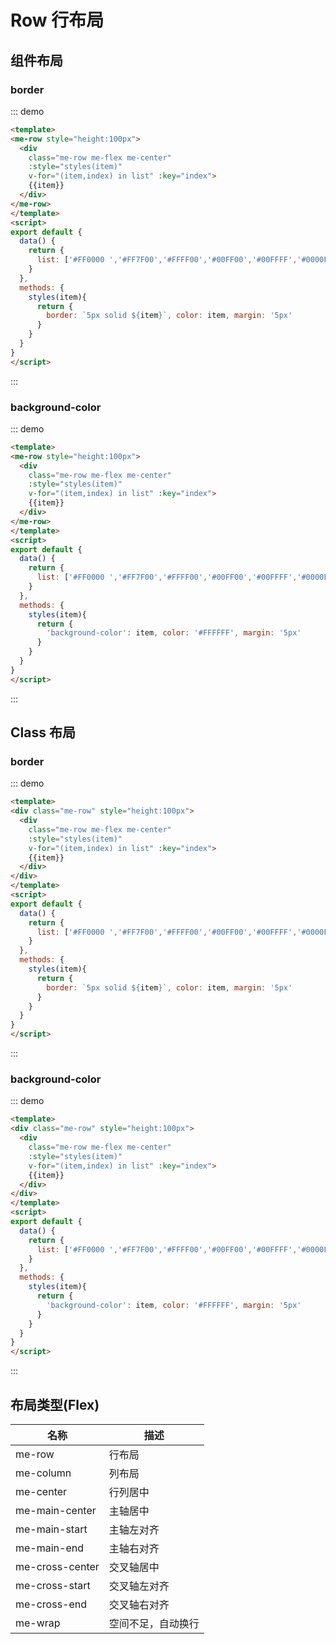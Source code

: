 # Row 行布局

## 组件布局
### border
::: demo 
```html
<template>
<me-row style="height:100px">
  <div 
    class="me-row me-flex me-center" 
    :style="styles(item)" 
    v-for="(item,index) in list" :key="index">
    {{item}}
  </div>
</me-row>
</template>
<script>
export default {
  data() {
    return { 
      list: ['#FF0000 ','#FF7F00','#FFFF00','#00FF00','#00FFFF','#0000FF','#8B00FF']
    }
  },
  methods: {
    styles(item){
      return {
        border: `5px solid ${item}`, color: item, margin: '5px'
      }
    }
  }
}
</script>
```
:::


### background-color
::: demo 
```html
<template>
<me-row style="height:100px">
  <div 
    class="me-row me-flex me-center" 
    :style="styles(item)" 
    v-for="(item,index) in list" :key="index">
    {{item}}
  </div>
</me-row>
</template>
<script>
export default {
  data() {
    return { 
      list: ['#FF0000 ','#FF7F00','#FFFF00','#00FF00','#00FFFF','#0000FF','#8B00FF']
    }
  },
  methods: {
    styles(item){
      return {
        'background-color': item, color: '#FFFFFF', margin: '5px'
      }
    }
  }
}
</script>
```
:::

## Class 布局

### border
::: demo 
```html
<template>
<div class="me-row" style="height:100px">
  <div 
    class="me-row me-flex me-center" 
    :style="styles(item)" 
    v-for="(item,index) in list" :key="index">
    {{item}}
  </div>
</div>
</template>
<script>
export default {
  data() {
    return { 
      list: ['#FF0000 ','#FF7F00','#FFFF00','#00FF00','#00FFFF','#0000FF','#8B00FF']
    }
  },
  methods: {
    styles(item){
      return {
        border: `5px solid ${item}`, color: item, margin: '5px'
      }
    }
  }
}
</script>
```
:::


### background-color
::: demo 
```html
<template>
<div class="me-row" style="height:100px">
  <div 
    class="me-row me-flex me-center" 
    :style="styles(item)" 
    v-for="(item,index) in list" :key="index">
    {{item}}
  </div>
</div>
</template>
<script>
export default {
  data() {
    return { 
      list: ['#FF0000 ','#FF7F00','#FFFF00','#00FF00','#00FFFF','#0000FF','#8B00FF']
    }
  },
  methods: {
    styles(item){
      return {
        'background-color': item, color: '#FFFFFF', margin: '5px'
      }
    }
  }
}
</script>
```
:::

## 布局类型(Flex)

| 名称            | 描述               |
| --------------- | ------------------ |
| me-row          | 行布局             |
| me-column       | 列布局             |
| me-center       | 行列居中           |
| me-main-center  | 主轴居中           |
| me-main-start   | 主轴左对齐         |
| me-main-end     | 主轴右对齐         |
| me-cross-center | 交叉轴居中         |
| me-cross-start  | 交叉轴左对齐       |
| me-cross-end    | 交叉轴右对齐       |
| me-wrap         | 空间不足，自动换行 |